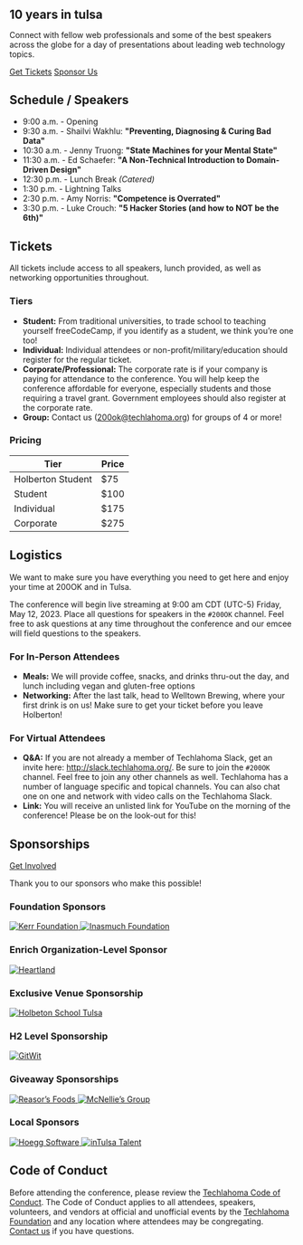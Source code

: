 <section>
  <div class="sm:px-6 mb-6">
    <h1 class="font-league-gothic uppercase text-9xl transition-all duration-200 sm:text-[200px] md:text-[256px] text-center block px-0" style="line-height: 0.8;"><span class="text-200ok-blue">10</span>&nbsp;years in&nbsp;<span class="text-200ok-red">tulsa</span></h1>
  </div>

  <div class="mb-6">
    <p class="mb-4 max-w-md mx-auto">Connect with fellow web professionals and some of the best speakers across the globe for a day of presentations about leading web technology topics.</p>
    <div class="flex flex-col sm:flex-row justify-center items-center gap-2 sm:gap-4 text-xl">
      <a class="text-center w-full sm:w-auto block sm:inline-block px-8 py-2 border font-bold text-200ok-red hover:text-white border-200ok-red bg-200ok-red-hover" target="_blank" href="https://techlahoma.app.neoncrm.com/np/clients/techlahoma/eventRegistration.jsp?event=528&">Get Tickets</a>
      <a class="text-center w-full sm:w-auto block sm:inline-block px-8 py-2 border font-bold text-200ok-blue hover:text-white border-200ok-blue bg-200ok-blue-hover" href="/sponsorship/">Sponsor Us</a>
    </div>
  </div>
</section>

<section>

  ## Schedule / Speakers

- 9:00 a.m. - Opening
- 9:30 a.m. - Shailvi Wakhlu: **"Preventing, Diagnosing & Curing Bad Data"**
- 10:30 a.m. - Jenny Truong: **"State Machines for your Mental State"**
- 11:30 a.m. - Ed Schaefer: **"A Non-Technical Introduction to Domain-Driven Design"**
- 12:30 p.m. - Lunch Break _(Catered)_
- 1:30 p.m. - Lightning Talks
- 2:30 p.m. - Amy Norris: **"Competence is Overrated"**
- 3:30 p.m. - Luke Crouch: **"5 Hacker Stories (and how to NOT be the 6th)"**

</section>

<section>

  ## Tickets

  All tickets include access to all speakers, lunch provided, as well as networking opportunities throughout.

  ### Tiers

  - **Student:** From traditional universities, to trade school to teaching yourself freeCodeCamp, if you identify as a student, we think you’re one too!
  - **Individual:** Individual attendees or non-profit/military/education should register for the regular ticket.
  - **Corporate/Professional:** The corporate rate is if your company is paying for attendance to the conference. You will help keep the conference affordable for everyone, especially students and those requiring a travel grant. Government employees should also register at the corporate rate.
  - **Group:** Contact us ([200ok@techlahoma.org](mailto:200ok@techlahoma.org)) for groups of 4 or more!

  ### Pricing

  <table class="border border-stone-800 w-full mb-6">
    <thead class="bg-stone-200 ">
    <th class="py-2 px-6 text-bold text-lg text-left">Tier</th>
    <th class="py-2 px-6 text-bold text-lg">Price</th>
    </thead>
    <tbody>
    <tr class="hidden">
      <td class="py-3 px-6 text-left sm:text-left">Holberton Student</td>
      <td class="py-3 px-6 text-center">$75</td>
    </tr>
    <tr>
      <td class="py-3 px-6 text-left sm:text-left">Student</td>
      <td class="py-3 px-6 text-center">$100</td>
    </tr>
    <tr>
      <td class="py-3 px-6 text-left sm:text-left">Individual</td>
      <td class="py-3 px-6 text-center">$175</td>
    </tr>
    <tr>
      <td class="py-3 px-6 text-left sm:text-left">Corporate</td>
      <td class="py-3 px-6 text-center">$275</td>
    </tr>
    </tbody>
  </table>

</section>

<section>

  ## Logistics

  We want to make sure you have everything you need to get here and enjoy your time at 200OK and in Tulsa.

  The conference will begin live streaming at 9:00 am CDT (UTC-5) Friday, May 12, 2023. Place all questions for speakers in the `#200OK` channel. Feel free to ask questions at any time throughout the conference and our emcee will field questions to the speakers.

  ### For In-Person Attendees

  - **Meals:** We will provide coffee, snacks, and drinks thru-out the day, and lunch including vegan and gluten-free options
  - **Networking:** After the last talk, head to Welltown Brewing, where your first drink is on us! Make sure to get your ticket before you leave Holberton!

  ### For Virtual Attendees

  - **Q&A:** If you are not already a member of Techlahoma Slack, get an invite here: http://slack.techlahoma.org/. Be sure to join the `#200OK` channel. Feel free to join any other channels as well. Techlahoma has a number of language specific and topical channels. You can also chat one on one and network with video calls on the Techlahoma Slack.
  - **Link:** You will receive an unlisted link for YouTube on the morning of the conference! Please be on the look-out for this!


</section>

<section>

  ## Sponsorships

  <a class="button section-button" href="/sponsorship/">Get Involved</a>

  Thank you to our sponsors who make this possible!

  ### Foundation Sponsors

  <div class="flex flex-col md:flex-row gap-8 justify-between items-start md:items-center mt-8 pb-12">
    <a target="_blank" class="hover:!bg-transparent" href="http://www.thekerrfoundation/org/">
      <img class="max-w-xs w-full" alt="Kerr Foundation" src="/assets/images/sponsors-2023/kerr-foundation.png">
    </a>
    <a target="_blank" class="hover:!bg-transparent" href="https://inasmuchfoundation.org/">
      <img class="max-w-xs w-full" alt="Inasmuch Foundation" src="/assets/images/sponsors-2023/inasmuch-foundation.png">
    </a>
  </div>

  ### Enrich Organization-Level Sponsor

  <a target="_blank" class="hover:!bg-transparent" href="https://www.heartland.us/">
    <img class="max-w-xs w-full my-8" alt="Heartland" src="/assets/images/sponsors-2023/heartland.png">
  </a>

  ### Exclusive Venue Sponsorship

  <div class="flex flex-col md:flex-row gap-8 justify-between items-start md:items-center mt-8 pb-12">
    <a target="_blank" class="hover:!bg-transparent" href="https://holbertontulsa.com/">
      <img class="max-w-xs w-full my-8" alt="Holbeton School Tulsa" src="/assets/images/sponsors-2023/holberton.png">
    </a>
  </div>

   ### H2 Level Sponsorship

  <div class="flex flex-col md:flex-row gap-8 justify-between items-start md:items-center mt-8 pb-12">
    <a target="_blank" class="hover:!bg-transparent" href="https://www.gitwit.com/">
      <img class="max-w-[10rem] w-full my-8" alt="GitWit" src="/assets/images/sponsors-2023/gitwit.png">
    </a>
  </div>

   ### Giveaway Sponsorships

  <div class="flex flex-col md:flex-row gap-8 justify-between items-start md:items-center mt-8 pb-12">
    <a target="_blank" class="hover:!bg-transparent" href="https://www.reasors.com/">
      <img class="max-w-xs w-full my-4 mb-8" alt="Reasor’s Foods" src="/assets/images/sponsors-2023/reasors.png">
    </a>
    <a target="_blank" class="hover:!bg-transparent" href="https://www.mcnelliesgroup.com/">
      <img class="max-w-xs w-full my-4 mb-8" alt="McNellie’s Group" src="/assets/images/sponsors-2023/mcnellies-group.png">
    </a>
  </div>

  ### Local Sponsors

  <div class="flex flex-col md:flex-row gap-8 justify-between items-start md:items-center mt-8 pb-12">
    <a target="_blank" class="hover:!bg-transparent" href="https://www.hoegg.software">
      <img class="max-w-xs w-full my-4" alt="Hoegg Software" src="/assets/images/sponsors-2023/hoegg-software.png">
    </a>
    <a target="_blank" class="hover:!bg-transparent" href="https://talent.intulsa.com/">
      <img class="max-w-xs w-full my-4" alt="inTulsa Talent" src="/assets/images/sponsors-2023/intulsa-talent.png">
    </a>
  </div>

</section>

<section>

  ## Code of Conduct

  Before attending the conference, please review the [Techlahoma Code of Conduct](https://www.techlahoma.org/code-of-conduct/). The Code of Conduct applies to all attendees, speakers, volunteers, and vendors at official and unofficial events by the [Techlahoma Foundation](https://techlahoma.org/) and any location where attendees may be congregating. [Contact us](mailto:200ok@techlahoma.org) if you have questions.

</section>

